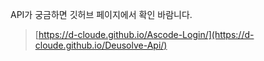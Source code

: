 API가 궁금하면 깃허브 페이지에서 확인 바람니다.

> [https://d-cloude.github.io/Ascode-Login/](https://d-cloude.github.io/Deusolve-Api/)
